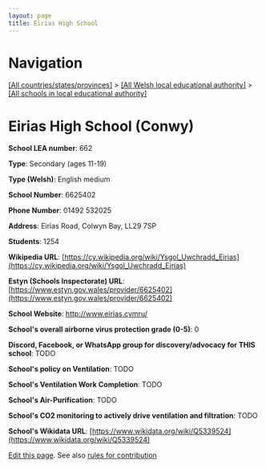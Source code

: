 ```yaml
---
layout: page
title: Eirias High School
---
```

# Navigation

[[All countries/states/provinces]](../../..) > [[All Welsh local educational authority]](../..) > [[All schools in local educational authority]](..)

# Eirias High School (Conwy)

**School LEA number**: 662

**Type**: Secondary (ages 11-19)

**Type (Welsh)**: English medium

**School Number**: 6625402

**Phone Number**: 01492 532025

**Address**: Eirias Road, Colwyn Bay, LL29 7SP

**Students**: 1254

**Wikipedia URL**: [https://cy.wikipedia.org/wiki/Ysgol_Uwchradd_Eirias](https://cy.wikipedia.org/wiki/Ysgol_Uwchradd_Eirias)

**Estyn (Schools Inspectorate) URL**: [https://www.estyn.gov.wales/provider/6625402](https://www.estyn.gov.wales/provider/6625402)

**School Website**: http://www.eirias.cymru/

**School's overall airborne virus protection grade (0-5)**: 0

**Discord, Facebook, or WhatsApp group for discovery/advocacy for THIS school**: TODO

**School's policy on Ventilation**: TODO

**School's Ventilation Work Completion**: TODO

**School's Air-Purification**: TODO

**School's CO2 monitoring to actively drive ventilation and filtration**: TODO

**School's Wikidata URL**: [https://www.wikidata.org/wiki/Q5339524](https://www.wikidata.org/wiki/Q5339524)




[Edit this page](https://github.com/ventilate-schools/Wales/edit/prif/./Conwy/Eirias_High_School.md). See also [rules for contribution](../../../contribution-rules/)